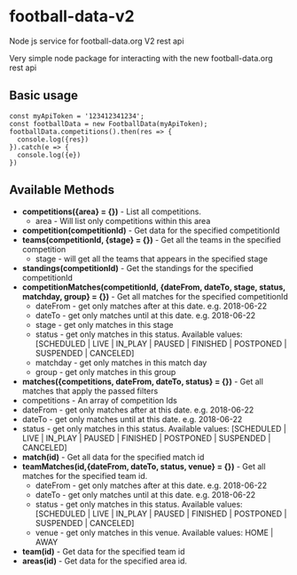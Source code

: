 # football-data-v2
Node js service for football-data.org V2 rest api

Very simple node package for interacting with the new football-data.org rest api

## Basic usage
```
const myApiToken = '123412341234';
const footballData = new FootballData(myApiToken);
footballData.competitions().then(res => {
  console.log({res})
}).catch(e => {
  console.log({e})
})
```

## Available Methods
- **competitions({area} = {})** - List all competitions.
  - area - Will list only competitions within this area
- **competition(competitionId)** - Get data for the specified competitionId
- **teams(competitionId, {stage} = {})** - Get all the teams in the specified competition
  - stage - will get all the teams that appears in the specified stage
- **standings(competitionId)** - Get the standings for the specified competitionId
- **competitionMatches(competitionId, {dateFrom, dateTo, stage, status, matchday, group} = {})** - Get all matches for the specified competitionId
  - dateFrom - get only matches after at this date. e.g. 2018-06-22
  - dateTo - get only matches until at this date. e.g. 2018-06-22
  - stage - get only matches in this stage
  - status - get only matches in this status. Available values: [SCHEDULED | LIVE | IN_PLAY | PAUSED | FINISHED | POSTPONED | SUSPENDED | CANCELED]
  - matchday - get only matches in this match day
  - group - get only matches in this group
-  **matches({competitions, dateFrom, dateTo, status} = {})** - Get all matches that apply the passed filters
  - competitions - An array of competition Ids
  - dateFrom - get only matches after at this date. e.g. 2018-06-22
  - dateTo - get only matches until at this date. e.g. 2018-06-22
  - status - get only matches in this status. Available values: [SCHEDULED | LIVE | IN_PLAY | PAUSED | FINISHED | POSTPONED | SUSPENDED | CANCELED]
- **match(id)** - Get all data for the specified match id
- **teamMatches(id,{dateFrom, dateTo, status, venue} = {})** - Get all matches for the specified team id.
  - dateFrom - get only matches after at this date. e.g. 2018-06-22
  - dateTo - get only matches until at this date. e.g. 2018-06-22
  - status - get only matches in this status. Available values: [SCHEDULED | LIVE | IN_PLAY | PAUSED | FINISHED | POSTPONED | SUSPENDED | CANCELED]
  - venue - get only matches in this venue. Available values: HOME | AWAY
- **team(id)** - Get data for the specified team id
- **areas(id)** - Get data for the specified area id.